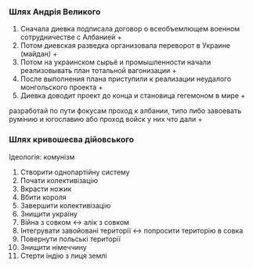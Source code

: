 ### Шлях Андрія Великого
1. Сначала диевка подписала договор о всеобъемлющем военном сотрудничестве с Албанией +
2. Потом диевская разведка организовала переворот в Украине (майдан) +
3. Потом на украинском сырьё и промышленности начали реализовывать план тотальной вагонизации +
4. После выполнения плана приступили к реализации неудалого монгольского проекта +
5. Диевка доводит проект до конца и становица гегемоном в мире +

разработай по пути фокусам проход к албании, типо либо завоевать румінию и югославию або проход войск у них что дали + 

### Шлях кривошеєва дійовського
Ідеологія: комунізм

1. Створити однопартійну систему
2. Почати колективізацію
3. Вкрасти ножик
4. Вбити короля
5. Завершити колективізацію
6. Знищити україну
7. Війна з совком <-> алік з совком
8. Інтегрувати завойовані території <-> попросити територію в совка
9. Повернути польські території
10. Знищити німеччину
11. Стерти індію з лиця землі